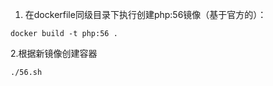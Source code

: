 1. 在dockerfile同级目录下执行创建php:56镜像（基于官方的）：
```
docker build -t php:56 .
```

2.根据新镜像创建容器
```
./56.sh
```